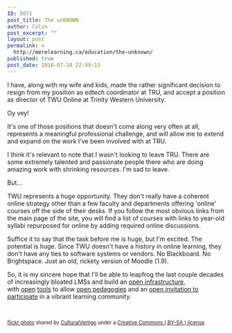 ```yaml
---
ID: 5071
post_title: The unKNOWN
author: Colin
post_excerpt: ""
layout: post
permalink: >
  http://merelearning.ca/education/the-unknown/
published: true
post_date: 2016-07-10 22:49:13
---
```

<p>I have, along with my wife and kids, made the rather significant decision to resign from my position as edtech coordinator at TRU, and accept a position as director of TWU Online at Trinity Western University.&nbsp;</p>
<p>Oy vey!</p>
<p>It's one of those positions that doesn't come along very often at all, represents a meaningful professional challenge, and will allow me to extend and expand on the work I've been involved with at TRU.&nbsp;</p>
<p>I think it's relevant to note that I wasn't looking to leave TRU. There are some extremely talented and passionate people there who are doing amazing work with shrinking resources. I'm sad to leave.</p>
<p>But...</p>
<p>TWU represents a huge opportunity. They don't really have a coherent online strategy other than a few faculty and departments offering 'online' courses off the side of their desks. If you follow the most obvious links from the main page of the site, you will find a list of courses with links to year-old syllabi repurposed for online by adding required online discussions.</p>
<p>Suffice it to say that the task before me is huge, but I'm excited. The potential is huge. Since TWU doesn't have a history in online learning, they don't have any ties to software systems or vendors. No Blackboard. No Brightspace. Just an old, rickety version of Moodle (1.9).</p>
<p>So, it is my sincere hope that I'll be able to leapfrog the last couple decades of increasingly bloated LMSs and build an <a href="https://reclaimhosting.com/domain-of-ones-own/" target="_blank">open infrastructure</a>, with&nbsp;<a href="https://wordpress.org/" target="_blank">open</a>&nbsp;<a href="https://sandstorm.io/" target="_blank">tools</a> to allow&nbsp;<a href="https://opencontent.org/blog/archives/4691" target="_blank">open pedagogies</a> and an&nbsp;<a href="https://catherinecronin.wordpress.com/2016/05/23/thoughts-on-oer16/" target="_blank">open invitation to participate</a> in a vibrant learning community.</p>
<p>&nbsp;</p>
<p><a title="This way to open." href="https://flickr.com/photos/colinmadland/15908159893"><img src="https://farm8.static.flickr.com/7378/15908159893_998ff3f655.jpg" alt="" /></a><br /><small><a title="This way to open." href="https://flickr.com/photos/colinmadland/15908159893">flickr photo</a> shared by <a href="https://flickr.com/people/colinmadland">CulturalVertigo</a> under a <a href="https://creativecommons.org/licenses/by-sa/2.0/">Creative Commons ( BY-SA ) license</a> </small></p>